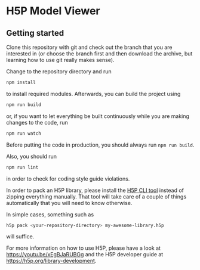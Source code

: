 # H5P Model Viewer

## Getting started

Clone this repository with git and check out the branch that you are interested
in (or choose the branch first and then download the archive, but learning
how to use git really makes sense).

Change to the repository directory and run

```bash
npm install
```

to install required modules. Afterwards, you can build the project using

```bash
npm run build
```

or, if you want to let everything be built continuously while you are making
changes to the code, run

```bash
npm run watch
```

Before putting the code in production, you should always run `npm run build`.

Also, you should run

```bash
npm run lint
```

in order to check for coding style guide violations.

In order to pack an H5P library, please install the
[H5P CLI tool](https://h5p.org/h5p-cli-guide) instead of zipping everything
manually. That tool will take care of a couple of things automatically that you
will need to know otherwise.

In simple cases, something such as

```bash
h5p pack <your-repository-directory> my-awesome-library.h5p
```

will suffice.

For more information on how to use H5P, please have a look at
https://youtu.be/xEgBJaRUBGg and the H5P developer guide at
https://h5p.org/library-development.

